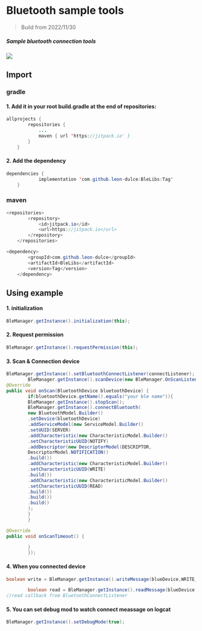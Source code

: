 # Bluetooth sample tools

> Build from 2022/11/30

##### Sample bluetooth connection tools
[![](https://jitpack.io/v/leon-dulce/BleLibs.svg)](https://jitpack.io/#leon-dulce/BleLibs)

## Import
### gradle
#### 1. Add it in your root build.gradle at the end of repositories:

```java
allprojects {
		repositories {
			...
			maven { url 'https://jitpack.io' }
		}
	}
```
#### 2. Add the dependency

```java
dependencies {
	        implementation 'com.github.leon-dulce:BleLibs:Tag'
	}
```
### maven
```java
<repositories>
		<repository>
		    <id>jitpack.io</id>
		    <url>https://jitpack.io</url>
		</repository>
	</repositories>
```
```java
<dependency>
	    <groupId>com.github.leon-dulce</groupId>
	    <artifactId>BleLibs</artifactId>
	    <version>Tag</version>
	</dependency>
```

## Using example

#### 1. initialization
```java
BleManager.getInstance().initialization(this);

```
#### 2. Request permission
```java
BleManager.getInstance().requestPermission(this);

```
#### 3. Scan & Connection  device
```java
BleManager.getInstance().setBluetoothConnectListener(connectListener); // setConnectListener
        BleManager.getInstance().scanDevice(new BleManager.OnScanListener(){
@Override
public void onScan(BluetoothDevice bluetoothDevice) {
        if(bluetoothDevice.getName().equals("your ble name")){
        BleManager.getInstance().stopScan();
        BleManager.getInstance().connectBluetooth(
        new BluetoothModel.Builder()
        .setDevice(bluetoothDevice)
        .addServiceModel(new ServiceModel.Builder()
        .setUUID(SERVER)
        .addCharacteristic(new CharacteristicModel.Builder()
        .setCharacteristicUUID(NOTIFY)
        .addDescriptor(new DescriptorModel(DESCRIPTOR,
        DescriptorModel.NOTIFICATION))
        .build())
        .addCharacteristic(new CharacteristicModel.Builder()
        .setCharacteristicUUID(WRITE)
        .build())
        .addCharacteristic(new CharacteristicModel.Builder()
        .setCharacteristicUUID(READ)
        .build())
        .build())
        .build()
        );
        }
        }

@Override
public void onScanTimeout() {

        }
        });

```

#### 4. When you connected device
```java
boolean write = BleManager.getInstance().writeMessage(blueDevice,WRITE_UUID,"3345678"); //write meassage to your characteristic

        boolean read = BleManager.getInstance().readMessage(blueDevice,READ_UUID);
//read callback from BluetoothConnectListener

```


#### 5. You can set debug mod to watch connect meassage on logcat
```java
BleManager.getInstance().setDebugMode(true);

```